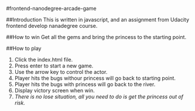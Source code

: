 #frontend-nanodegree-arcade-game

##Introduction
This is written in javascript, and an assignment from Udacity frontend develop nanadegree course.

##How to win
Get all the gems and bring the princess to the starting point.

##How to play
1. Click the index.html file.
2. Press enter to start a new game.
3. Use the arrow key to control the actor.
4. Player hits the bugs withour princess will go back to starting point.
5. Player hits the bugs with princess will go back to the river.
6. Display victory screen when win.
7. _There is no lose situation, all you need to do is get the princess out of risk._